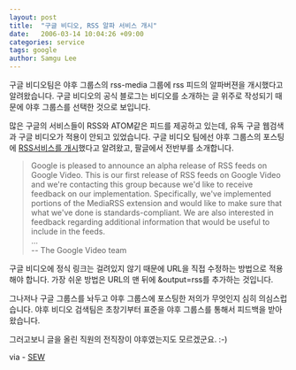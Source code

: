 ```yaml
---
layout: post
title:  "구글 비디오, RSS 알파 서비스 개시"
date:   2006-03-14 10:04:26 +09:00
categories: service
tags: google
author: Samgu Lee
---
```

구글 비디오팀은 야후 그룹스의 rss-media 그룹에 rss 피드의 알파버젼을 개시했다고 알려왔습니다. 구글 비디오의 공식 블로그는 비디오를 소개하는 글 위주로 작성되기 때문에 야후 그룹스를 선택한 것으로 보입니다.

많은 구글의 서비스들이 RSS와 ATOM같은 피드를 제공하고 있는데, 유독 구글 웹검색과 구글 비디오가 적용이 안되고 있었습니다. 구글 비디오 팀에선 야후 그룹스의 포스팅에 [RSS서비스를 개시](http://www.scripting.com/2006/03/10.html)했다고 알려왔고, 팔글에서 전반부를 소개합니다.

> Google is pleased to announce an alpha release of RSS feeds on Google Video.
This is our first release of RSS feeds on Google Video and we're
contacting this group because we'd like to receive feedback on our
implementation.  Specifically, we've implemented portions of the
MediaRSS extension and would like to make sure that what we've done is
standards-compliant.  We are also interested in feedback regarding
additional information that would be useful to include in the feeds.  
> ...  
> -- The Google Video team

구글 비디오에 정식 링크는 걸려있지 않기 때문에 URL을 직접 수정하는 방법으로 적용해야 합니다. 가장 쉬운 방법은 URL의 맨 뒤에 &output=rss를 추가하는 것입니다.

그나저나 구글 그룹스를 놔두고 야후 그룹스에 포스팅한 저의가 무엇인지 심히 의심스럽습니다. 야후 비디오 검색팀은 초창기부터 표준을 야후 그룹스를 통해서 피드백을 받아왔습니다.

그러고보니 글을 올린 직원의 전직장이 야후였는지도 모르겠군요. :-)

via - [SEW](http://blog.searchenginewatch.com/blog/060313-095115)
